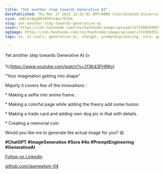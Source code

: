 ```yaml
---
title: "Yet another step towards Generative AI"
datePublished: Thu Mar 27 2025 13:52:01 GMT+0000 (Coordinated Universal Time)
cuid: cm8rex8pg003k09le9wc761hk
slug: yet-another-step-towards-generative-ai
cover: https://cdn.hashnode.com/res/hashnode/image/upload/v1743082849596/9c96bfa6-47c6-462b-a75b-19de5a18d450.jpeg
ogImage: https://cdn.hashnode.com/res/hashnode/image/upload/v1743083513660/6ec61120-7699-44d9-97a4-cb258ef89cf3.jpeg
tags: ai, ai-tools, generative-ai, chatgpt, promptengineering, sora, gpt-4o

---
```


Yet another step towards Generative AI 👍

%[https://www.youtube.com/watch?v=2f3K43FHRKo] 

"Your imagination getting into shape"

Majorly it covers few of the innovations :

\* Making a selfie into anime frame..

\* Making a colorful page while adding the theory add some humor.

\* Making a trade card and adding own dog pic in that with details.

\* Creating a memorial coin

Would you like me to generate the actual image for you? 😃

**#ChatGPT** **#ImageGeneration** **#Sora** **#4o** **#PromptEngineering** **#GenerativeAI**

[Follow on Linkedin](https://www.linkedin.com/in/jasmeetsm/)

[github.com/jasmeetsm-04](http://github.com/jasmeetsm-04)